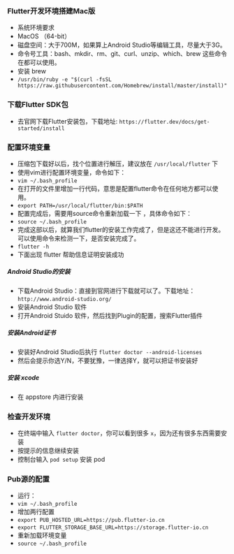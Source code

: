 ### Flutter开发环境搭建Mac版

* 系统环境要求
* MacOS （64-bit）
* 磁盘空间：大于700M，如果算上Android Studio等编辑工具，尽量大于3G。
* 命令号工具：bash、mkdir、rm、git、curl、unzip、which、brew 这些命令在都可以使用。
* 安装 brew
* `/usr/bin/ruby -e "$(curl -fsSL https://raw.githubusercontent.com/Homebrew/install/master/install)"`

### 下载Flutter SDK包
* 去官网下载Flutter安装包，下载地址: `https://flutter.dev/docs/get-started/install`

### 配置环境变量
* 压缩包下载好以后，找个位置进行解压，建议放在 `/usr/local/flutter` 下
* 使用vim进行配置环境变量，命令如下：
* `vim ~/.bash_profile`
* 在打开的文件里增加一行代码，意思是配置flutter命令在任何地方都可以使用。
* `export PATH=/usr/local/flutter/bin:$PATH`
* 配置完成后，需要用source命令重新加载一下 ，具体命令如下：
* `source ~/.bash_profile`
* 完成这部以后，就算我们flutter的安装工作完成了，但是这还不能进行开发。可以使用命令来检测一下，是否安装完成了。
* `flutter -h`
* 下面出现 flutter 帮助信息证明安装成功

##### Android Studio的安装
* 下载Android Studio：直接到官网进行下载就可以了。下载地址：`http://www.android-studio.org/`
* 安装Android Studio 软件
* 打开Android Stuido 软件，然后找到Plugin的配置，搜索Flutter插件

##### 安装Android证书

* 安装好Android Studio后执行 `flutter doctor --android-licenses`
* 然后会提示你选Y/N，不要犹豫，一律选择Y，就可以把证书安装好

##### 安装 xcode 

* 在 appstore 内进行安装

### 检查开发环境

* 在终端中输入 `flutter doctor`，你可以看到很多 `x`，因为还有很多东西需要安装
* 按提示的信息继续安装
* 控制台输入 `pod setup` 安装 pod

### Pub源的配置

* 运行：
* `vim ~/.bash_profile`
* 增加两行配置
* `export PUB_HOSTED_URL=https://pub.flutter-io.cn`
* `export FLUTTER_STORAGE_BASE_URL=https://storage.flutter-io.cn`
* 重新加载环境变量
* `source ~/.bash_profile`
